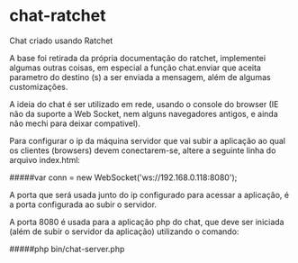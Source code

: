 chat-ratchet
============

Chat criado usando Ratchet

A base foi retirada da própria documentação do ratchet, implementei algumas outras coisas, em especial a função chat.enviar que aceita parametro do destino (s) a ser enviada a mensagem, além de algumas customizações.

A ideia do chat é ser utilizado em rede, usando o console do browser (IE não da suporte a Web Socket, nem alguns navegadores antigos, e ainda não mechi para deixar compativel).

Para configurar o ip da máquina servidor que vai subir a aplicação ao qual os clientes (browsers) devem conectarem-se, altere a seguinte linha do arquivo index.html:

#####var conn = new WebSocket('ws://192.168.0.118:8080');

A porta que será usada junto do ip configurado para acessar a aplicação, é a porta configurada ao subir o servidor.

A porta 8080 é usada para a aplicação php do chat, que deve ser iniciada (além de subir o servidor da aplicação) utilizando o comando:

#####php bin/chat-server.php
